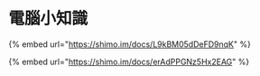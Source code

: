 # 電腦小知識

{% embed url="https://shimo.im/docs/L9kBM05dDeFD9nqK" %}

{% embed url="https://shimo.im/docs/erAdPPGNz5Hx2EAG" %}
